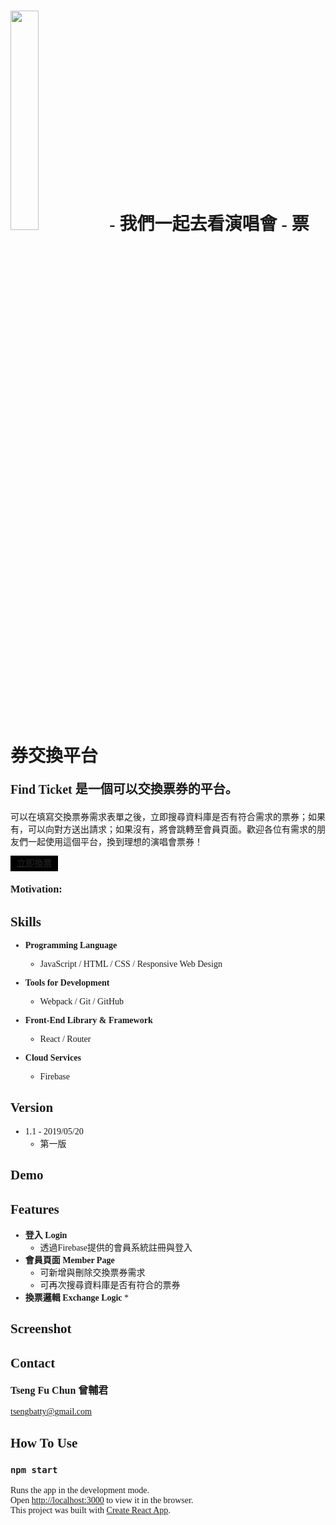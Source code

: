 <div style="font-family:'微軟正黑體';">
<h1 style="font-weight:bold;"><img src="https://i.imgur.com/qbiOiQR.png" width="30%" height="auto" style="margin:0 auto;" > - 我們一起去看演唱會 - 票券交換平台</h1>
<p style="font-size:20px; font-weight:bold;">Find Ticket 是一個可以交換票券的平台。</p>
<p>可以在填寫交換票券需求表單之後，立即搜尋資料庫是否有符合需求的票券；如果有，可以向對方送出請求；如果沒有，將會跳轉至會員頁面。歡迎各位有需求的朋友們一起使用這個平台，換到理想的演唱會票券！</p>
<a style="background:#000; padding:5px 10px; a:hover{text-decoration:none;color:#fff;} font-size:16px; font-weight:bold;" href="https://tsengtofu.github.io/FanProject/index.html#/entry">立即換票</a>




### Motivation:
<!-- The reason why I did this project is that when I was working in Japan, many Japanese people asked me lots of questions
about Taiwan, especially food.  However, every time when I search the photos in order to show them how tasty the Taiwanese
food are, I found that most of photos looks not good and also lack of appropriate introduction.  Moreover, I keep thinking
that we have so many fantastic food in Taiwan but why people in the world only know sushi and kimchi.
Therefore, I decided to make a site which looks like the encyclopedia of Taiwanese food. -->



## **Skills**
* **Programming Language**
    * JavaScript / HTML / CSS / Responsive Web Design

* **Tools for Development**
    * Webpack / Git / GitHub

* **Front-End Library & Framework**
    * React / Router

* **Cloud Services**
    * Firebase

## **Version**
* 1.1 - 2019/05/20
    * 第一版 

## **Demo**
<!-- 這邊要放 -->



## **Features**
* **登入 Login**
    * 透過Firebase提供的會員系統註冊與登入
* **會員頁面 Member Page**
    * 可新增與刪除交換票券需求
    * 可再次搜尋資料庫是否有符合的票券
* **換票邏輯 Exchange Logic**
    * 
    <!-- 這邊要放一張圖 -->



## **Screenshot**
<!-- ![圖片描述]()
![圖片描述]()
![圖片描述]() -->

## **Contact**
<p style="font-size:16px; font-weight:bold;">Tseng Fu Chun 曾輔君</p>
<a href="mailto:tsengbatty@gmail.com">tsengbatty@gmail.com</a>


## **How To Use**
### `npm start`
Runs the app in the development mode.<br>
Open [http://localhost:3000](http://localhost:3000) to view it in the browser.<br>
This project was built with [Create React App](https://github.com/facebook/create-react-app).
</div>